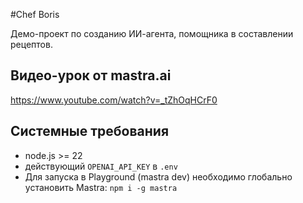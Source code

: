 #Chef Boris

Демо-проект по созданию ИИ-агента, помощника в составлении рецептов.


## Видео-урок от mastra.ai
https://www.youtube.com/watch?v=_tZhOqHCrF0

## Системные требования

- node.js >= 22
- действующий `OPENAI_API_KEY` в `.env`
- Для запуска в Playground (mastra dev) необходимо глобально установить Mastra: `npm i -g mastra`
